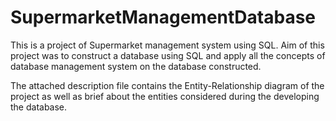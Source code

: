 # SupermarketManagementDatabase

<p>This is a project of Supermarket management system using SQL. Aim of this project was to construct a database using SQL and apply all the concepts of database management system on the database constructed. </p>

<p>The attached description file contains the Entity-Relationship diagram of the project as well as brief about the entities considered during the developing the database.</p>
